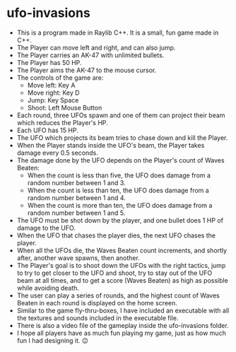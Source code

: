 # ufo-invasions
* This is a program made in Raylib C++. It is a small, fun game made in C++.
* The Player can move left and right, and can also jump.
* The Player carries an AK-47 with unlimited bullets.
* The Player has 50 HP.
* The Player aims the AK-47 to the mouse cursor.
* The controls of the game are:
  - Move left: Key A
  - Move right: Key D
  - Jump: Key Space
  - Shoot: Left Mouse Button
* Each round, three UFOs spawn and one of them can project their beam which reduces the Player's HP.
* Each UFO has 15 HP.
* The UFO which projects its beam tries to chase down and kill the Player.
* When the Player stands inside the UFO's beam, the Player takes damage every 0.5 seconds.
* The damage done by the UFO depends on the Player's count of Waves Beaten:
  - When the count is less than five, the UFO does damage from a random number between 1 and 3.
  - When the count is less than ten, the UFO does damage from a random number between 1 and 4.
  - When the count is more than ten, the UFO does damage from a random number between 1 and 5.
* The UFO must be shot down by the player, and one bullet does 1 HP of damage to the UFO.
* When the UFO that chases the player dies, the next UFO chases the player.
* When all the UFOs die, the Waves Beaten count increments, and shortly after, another wave spawns, then another.
* The Player's goal is to shoot down the UFOs with the right tactics, jump to try to get closer to the UFO and shoot, try to stay out of the UFO beam at all times, and to get a score (Waves Beaten) as high as possible while avoiding death.
* The user can play a series of rounds, and the highest count of Waves Beaten in each round is displayed on the home screen.
* Similar to the game fly-thru-boxes, I have included an executable with all the textures and sounds included in the executable file.
* There is also a video file of the gameplay inside the ufo-invasions folder.
* I hope all players have as much fun playing my game, just as how much fun I had designing it. 😉

